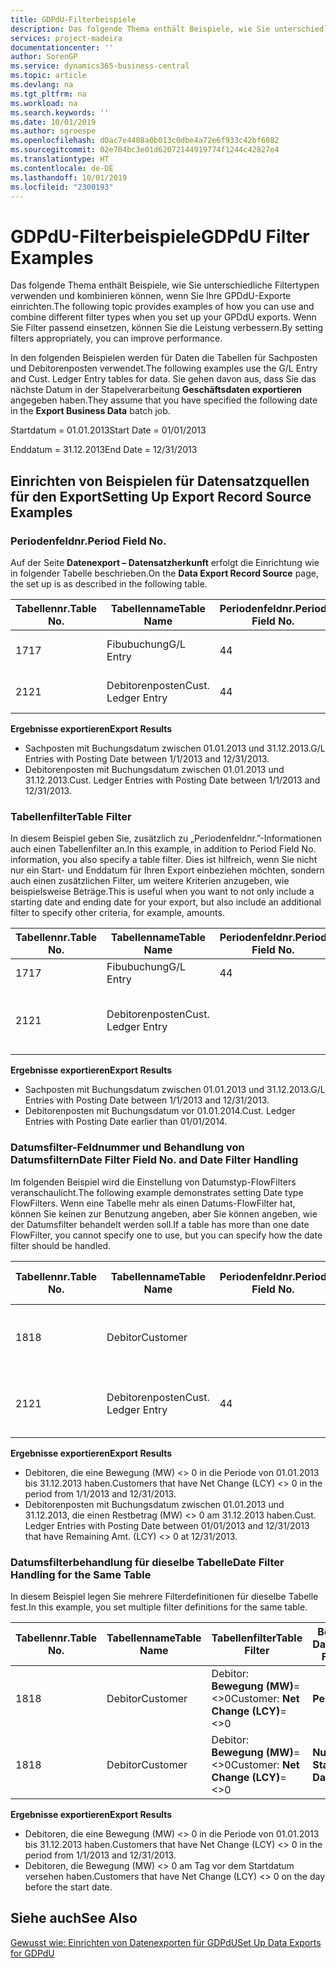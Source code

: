 ```yaml
---
title: GDPdU-Filterbeispiele
description: Das folgende Thema enthält Beispiele, wie Sie unterschiedliche Filtertypen verwenden und kombinieren können, wenn Sie Ihre GPDdU-Exporte einrichten. Wenn Sie Filter passend einsetzen, können Sie die Leistung verbessern.
services: project-madeira
documentationcenter: ''
author: SorenGP
ms.service: dynamics365-business-central
ms.topic: article
ms.devlang: na
ms.tgt_pltfrm: na
ms.workload: na
ms.search.keywords: ''
ms.date: 10/01/2019
ms.author: sgroespe
ms.openlocfilehash: d0ac7e4408a0b013c0dbe4a72e6f933c42bf6082
ms.sourcegitcommit: 02e704bc3e01d62072144919774f1244c42827e4
ms.translationtype: HT
ms.contentlocale: de-DE
ms.lasthandoff: 10/01/2019
ms.locfileid: "2300193"
---
```

# <a name="gdpdu-filter-examples"></a><span data-ttu-id="63933-104">GDPdU-Filterbeispiele</span><span class="sxs-lookup"><span data-stu-id="63933-104">GDPdU Filter Examples</span></span>
<span data-ttu-id="63933-105">Das folgende Thema enthält Beispiele, wie Sie unterschiedliche Filtertypen verwenden und kombinieren können, wenn Sie Ihre GPDdU-Exporte einrichten.</span><span class="sxs-lookup"><span data-stu-id="63933-105">The following topic provides examples of how you can use and combine different filter types when you set up your GPDdU exports.</span></span> <span data-ttu-id="63933-106">Wenn Sie Filter passend einsetzen, können Sie die Leistung verbessern.</span><span class="sxs-lookup"><span data-stu-id="63933-106">By setting filters appropriately, you can improve performance.</span></span>  

<span data-ttu-id="63933-107">In den folgenden Beispielen werden für Daten die Tabellen für Sachposten und Debitorenposten verwendet.</span><span class="sxs-lookup"><span data-stu-id="63933-107">The following examples use the G/L Entry and Cust. Ledger Entry tables for data.</span></span> <span data-ttu-id="63933-108">Sie gehen davon aus, dass Sie das nächste Datum in der Stapelverarbeitung **Geschäftsdaten exportieren** angegeben haben.</span><span class="sxs-lookup"><span data-stu-id="63933-108">They assume that you have specified the following date in the **Export Business Data** batch job.</span></span>  

<span data-ttu-id="63933-109">Startdatum = 01.01.2013</span><span class="sxs-lookup"><span data-stu-id="63933-109">Start Date = 01/01/2013</span></span>  

<span data-ttu-id="63933-110">Enddatum = 31.12.2013</span><span class="sxs-lookup"><span data-stu-id="63933-110">End Date = 12/31/2013</span></span>  

## <a name="setting-up-export-record-source-examples"></a><span data-ttu-id="63933-111">Einrichten von Beispielen für Datensatzquellen für den Export</span><span class="sxs-lookup"><span data-stu-id="63933-111">Setting Up Export Record Source Examples</span></span>  

### <a name="period-field-no"></a><span data-ttu-id="63933-112">Periodenfeldnr.</span><span class="sxs-lookup"><span data-stu-id="63933-112">Period Field No.</span></span>  
<span data-ttu-id="63933-113">Auf der Seite **Datenexport – Datensatzherkunft** erfolgt die Einrichtung wie in folgender Tabelle beschrieben.</span><span class="sxs-lookup"><span data-stu-id="63933-113">On the **Data Export Record Source** page, the set up is as described in the following table.</span></span>  

|<span data-ttu-id="63933-114">Tabellennr.</span><span class="sxs-lookup"><span data-stu-id="63933-114">Table No.</span></span>|<span data-ttu-id="63933-115">Tabellenname</span><span class="sxs-lookup"><span data-stu-id="63933-115">Table Name</span></span>|<span data-ttu-id="63933-116">Periodenfeldnr.</span><span class="sxs-lookup"><span data-stu-id="63933-116">Period Field No.</span></span>|<span data-ttu-id="63933-117">Periodenfeldname</span><span class="sxs-lookup"><span data-stu-id="63933-117">Period Field Name</span></span>|<span data-ttu-id="63933-118">Tabellenfilter</span><span class="sxs-lookup"><span data-stu-id="63933-118">Table Filter</span></span>|  
|---------------|----------------|----------------------|-----------------------|------------------|  
|<span data-ttu-id="63933-119">17</span><span class="sxs-lookup"><span data-stu-id="63933-119">17</span></span>|<span data-ttu-id="63933-120">Fibubuchung</span><span class="sxs-lookup"><span data-stu-id="63933-120">G/L Entry</span></span>|<span data-ttu-id="63933-121">4</span><span class="sxs-lookup"><span data-stu-id="63933-121">4</span></span>|<span data-ttu-id="63933-122">Buchungsdatum</span><span class="sxs-lookup"><span data-stu-id="63933-122">Posting Date</span></span>|<span data-ttu-id="63933-123">Kein Filter festgelegt.</span><span class="sxs-lookup"><span data-stu-id="63933-123">No filter set.</span></span>|  
|<span data-ttu-id="63933-124">21</span><span class="sxs-lookup"><span data-stu-id="63933-124">21</span></span>|<span data-ttu-id="63933-125">Debitorenposten</span><span class="sxs-lookup"><span data-stu-id="63933-125">Cust. Ledger Entry</span></span>|<span data-ttu-id="63933-126">4</span><span class="sxs-lookup"><span data-stu-id="63933-126">4</span></span>|<span data-ttu-id="63933-127">Buchungsdatum</span><span class="sxs-lookup"><span data-stu-id="63933-127">Posting Date</span></span>|<span data-ttu-id="63933-128">Kein Filter festgelegt.</span><span class="sxs-lookup"><span data-stu-id="63933-128">No filter set.</span></span>|  

<span data-ttu-id="63933-129">**Ergebnisse exportieren**</span><span class="sxs-lookup"><span data-stu-id="63933-129">**Export Results**</span></span>  

- <span data-ttu-id="63933-130">Sachposten mit Buchungsdatum zwischen 01.01.2013 und 31.12.2013.</span><span class="sxs-lookup"><span data-stu-id="63933-130">G/L Entries with Posting Date between 1/1/2013 and 12/31/2013.</span></span>  
- <span data-ttu-id="63933-131">Debitorenposten mit Buchungsdatum zwischen 01.01.2013 und 31.12.2013.</span><span class="sxs-lookup"><span data-stu-id="63933-131">Cust. Ledger Entries with Posting Date between 1/1/2013 and 12/31/2013.</span></span>  

### <a name="table-filter"></a><span data-ttu-id="63933-132">Tabellenfilter</span><span class="sxs-lookup"><span data-stu-id="63933-132">Table Filter</span></span>  
<span data-ttu-id="63933-133">In diesem Beispiel geben Sie, zusätzlich zu „Periodenfeldnr.”-Informationen auch einen Tabellenfilter an.</span><span class="sxs-lookup"><span data-stu-id="63933-133">In this example, in addition to Period Field No. information, you also specify a table filter.</span></span> <span data-ttu-id="63933-134">Dies ist hilfreich, wenn Sie nicht nur ein Start- und Enddatum für Ihren Export einbeziehen möchten, sondern auch einen zusätzlichen Filter, um weitere Kriterien anzugeben, wie beispielsweise Beträge.</span><span class="sxs-lookup"><span data-stu-id="63933-134">This is useful when you want to not only include a starting date and ending date for your export, but also include an additional filter to specify other criteria, for example, amounts.</span></span>  

|<span data-ttu-id="63933-135">Tabellennr.</span><span class="sxs-lookup"><span data-stu-id="63933-135">Table No.</span></span>|<span data-ttu-id="63933-136">Tabellenname</span><span class="sxs-lookup"><span data-stu-id="63933-136">Table Name</span></span>|<span data-ttu-id="63933-137">Periodenfeldnr.</span><span class="sxs-lookup"><span data-stu-id="63933-137">Period Field No.</span></span>|<span data-ttu-id="63933-138">Periodenfeldname</span><span class="sxs-lookup"><span data-stu-id="63933-138">Period Field Name</span></span>|<span data-ttu-id="63933-139">Tabellenfilter</span><span class="sxs-lookup"><span data-stu-id="63933-139">Table Filter</span></span>|  
|---------------|----------------|----------------------|-----------------------|------------------|  
|<span data-ttu-id="63933-140">17</span><span class="sxs-lookup"><span data-stu-id="63933-140">17</span></span>|<span data-ttu-id="63933-141">Fibubuchung</span><span class="sxs-lookup"><span data-stu-id="63933-141">G/L Entry</span></span>|<span data-ttu-id="63933-142">4</span><span class="sxs-lookup"><span data-stu-id="63933-142">4</span></span>|<span data-ttu-id="63933-143">Buchungsdatum</span><span class="sxs-lookup"><span data-stu-id="63933-143">Posting Date</span></span>||  
|<span data-ttu-id="63933-144">21</span><span class="sxs-lookup"><span data-stu-id="63933-144">21</span></span>|<span data-ttu-id="63933-145">Debitorenposten</span><span class="sxs-lookup"><span data-stu-id="63933-145">Cust. Ledger Entry</span></span>|||<span data-ttu-id="63933-146">Debitorenposten: **Buchungsdatum=..31-12-13**</span><span class="sxs-lookup"><span data-stu-id="63933-146">Cust. Ledger Entry: **Posting Date=..31-12-13**</span></span>|  

<span data-ttu-id="63933-147">**Ergebnisse exportieren**</span><span class="sxs-lookup"><span data-stu-id="63933-147">**Export Results**</span></span>  

- <span data-ttu-id="63933-148">Sachposten mit Buchungsdatum zwischen 01.01.2013 und 31.12.2013.</span><span class="sxs-lookup"><span data-stu-id="63933-148">G/L Entries with Posting Date between 1/1/2013 and 12/31/2013.</span></span>  
- <span data-ttu-id="63933-149">Debitorenposten mit Buchungsdatum vor 01.01.2014.</span><span class="sxs-lookup"><span data-stu-id="63933-149">Cust. Ledger Entries with Posting Date earlier than 01/01/2014.</span></span>  

### <a name="date-filter-field-no-and-date-filter-handling"></a><span data-ttu-id="63933-150">Datumsfilter-Feldnummer und Behandlung von Datumsfiltern</span><span class="sxs-lookup"><span data-stu-id="63933-150">Date Filter Field No. and Date Filter Handling</span></span>  
<span data-ttu-id="63933-151">Im folgenden Beispiel wird die Einstellung von Datumstyp-FlowFilters veranschaulicht.</span><span class="sxs-lookup"><span data-stu-id="63933-151">The following example demonstrates setting Date type FlowFilters.</span></span> <span data-ttu-id="63933-152">Wenn eine Tabelle mehr als einen Datums-FlowFilter hat, können Sie keinen zur Benutzung angeben, aber Sie können angeben, wie der Datumsfilter behandelt werden soll.</span><span class="sxs-lookup"><span data-stu-id="63933-152">If a table has more than one date FlowFilter, you cannot specify one to use, but you can specify how the date filter should be handled.</span></span>  

|<span data-ttu-id="63933-153">Tabellennr.</span><span class="sxs-lookup"><span data-stu-id="63933-153">Table No.</span></span>|<span data-ttu-id="63933-154">Tabellenname</span><span class="sxs-lookup"><span data-stu-id="63933-154">Table Name</span></span>|<span data-ttu-id="63933-155">Periodenfeldnr.</span><span class="sxs-lookup"><span data-stu-id="63933-155">Period Field No.</span></span>|<span data-ttu-id="63933-156">Periodenfeldname</span><span class="sxs-lookup"><span data-stu-id="63933-156">Period Field Name</span></span>|<span data-ttu-id="63933-157">Tabellenfilter</span><span class="sxs-lookup"><span data-stu-id="63933-157">Table Filter</span></span>|<span data-ttu-id="63933-158">Behandlung von Datumsfiltern</span><span class="sxs-lookup"><span data-stu-id="63933-158">Date Filter Handling</span></span>|  
|---------------|----------------|----------------------|-----------------------|------------------|--------------------------|  
|<span data-ttu-id="63933-159">18</span><span class="sxs-lookup"><span data-stu-id="63933-159">18</span></span>|<span data-ttu-id="63933-160">Debitor</span><span class="sxs-lookup"><span data-stu-id="63933-160">Customer</span></span>|||<span data-ttu-id="63933-161">Debitor: **Bewegung (MW)**=<>0</span><span class="sxs-lookup"><span data-stu-id="63933-161">Customer: **Net Change (LCY)**=<>0</span></span>|<span data-ttu-id="63933-162">**Periode**</span><span class="sxs-lookup"><span data-stu-id="63933-162">**Period**</span></span>|  
|<span data-ttu-id="63933-163">21</span><span class="sxs-lookup"><span data-stu-id="63933-163">21</span></span>|<span data-ttu-id="63933-164">Debitorenposten</span><span class="sxs-lookup"><span data-stu-id="63933-164">Cust. Ledger Entry</span></span>|<span data-ttu-id="63933-165">4</span><span class="sxs-lookup"><span data-stu-id="63933-165">4</span></span>|<span data-ttu-id="63933-166">Buchungsdatum</span><span class="sxs-lookup"><span data-stu-id="63933-166">Posting Date</span></span>|<span data-ttu-id="63933-167">Debitorenposten: **Restbetrag (MW)**=<>0</span><span class="sxs-lookup"><span data-stu-id="63933-167">Cust. Ledger Entry: **Remaining Amt. (LCY)**=<>0</span></span>|<span data-ttu-id="63933-168">**Nur Enddatum**</span><span class="sxs-lookup"><span data-stu-id="63933-168">**End Date Only**</span></span>|  

<span data-ttu-id="63933-169">**Ergebnisse exportieren**</span><span class="sxs-lookup"><span data-stu-id="63933-169">**Export Results**</span></span>  

- <span data-ttu-id="63933-170">Debitoren, die eine Bewegung (MW) <> 0 in die Periode von 01.01.2013 bis 31.12.2013 haben.</span><span class="sxs-lookup"><span data-stu-id="63933-170">Customers that have Net Change (LCY) <> 0 in the period from 1/1/2013 and 12/31/2013.</span></span>  
- <span data-ttu-id="63933-171">Debitorenposten mit Buchungsdatum zwischen 01.01.2013 und 31.12.2013, die einen Restbetrag (MW) <> 0 am 31.12.2013 haben.</span><span class="sxs-lookup"><span data-stu-id="63933-171">Cust. Ledger Entries with Posting Date between 01/01/2013 and 12/31/2013 that have Remaining Amt. (LCY) <> 0 at 12/31/2013.</span></span>  

### <a name="date-filter-handling-for-the-same-table"></a><span data-ttu-id="63933-172">Datumsfilterbehandlung für dieselbe Tabelle</span><span class="sxs-lookup"><span data-stu-id="63933-172">Date Filter Handling for the Same Table</span></span>  
<span data-ttu-id="63933-173">In diesem Beispiel legen Sie mehrere Filterdefinitionen für dieselbe Tabelle fest.</span><span class="sxs-lookup"><span data-stu-id="63933-173">In this example, you set multiple filter definitions for the same table.</span></span>  

|<span data-ttu-id="63933-174">Tabellennr.</span><span class="sxs-lookup"><span data-stu-id="63933-174">Table No.</span></span>|<span data-ttu-id="63933-175">Tabellenname</span><span class="sxs-lookup"><span data-stu-id="63933-175">Table Name</span></span>|<span data-ttu-id="63933-176">Tabellenfilter</span><span class="sxs-lookup"><span data-stu-id="63933-176">Table Filter</span></span>|<span data-ttu-id="63933-177">Behandlung von Datumsfiltern</span><span class="sxs-lookup"><span data-stu-id="63933-177">Date Filter Handling</span></span>|  
|---------------|----------------|------------------|--------------------------|  
|<span data-ttu-id="63933-178">18</span><span class="sxs-lookup"><span data-stu-id="63933-178">18</span></span>|<span data-ttu-id="63933-179">Debitor</span><span class="sxs-lookup"><span data-stu-id="63933-179">Customer</span></span>|<span data-ttu-id="63933-180">Debitor: **Bewegung (MW)**=<>0</span><span class="sxs-lookup"><span data-stu-id="63933-180">Customer: **Net Change (LCY)**=<>0</span></span>|<span data-ttu-id="63933-181">**Periode**</span><span class="sxs-lookup"><span data-stu-id="63933-181">**Period**</span></span>|  
|<span data-ttu-id="63933-182">18</span><span class="sxs-lookup"><span data-stu-id="63933-182">18</span></span>|<span data-ttu-id="63933-183">Debitor</span><span class="sxs-lookup"><span data-stu-id="63933-183">Customer</span></span>|<span data-ttu-id="63933-184">Debitor: **Bewegung (MW)**=<>0</span><span class="sxs-lookup"><span data-stu-id="63933-184">Customer: **Net Change (LCY)**=<>0</span></span>|<span data-ttu-id="63933-185">**Nur Startdatum**</span><span class="sxs-lookup"><span data-stu-id="63933-185">**Start Date Only**</span></span>|  

<span data-ttu-id="63933-186">**Ergebnisse exportieren**</span><span class="sxs-lookup"><span data-stu-id="63933-186">**Export Results**</span></span>  

- <span data-ttu-id="63933-187">Debitoren, die eine Bewegung (MW) <> 0 in die Periode von 01.01.2013 bis 31.12.2013 haben.</span><span class="sxs-lookup"><span data-stu-id="63933-187">Customers that have Net Change (LCY) <> 0 in the period from 1/1/2013 and 12/31/2013.</span></span>  
- <span data-ttu-id="63933-188">Debitoren, die Bewegung (MW) <> 0 am Tag vor dem Startdatum versehen haben.</span><span class="sxs-lookup"><span data-stu-id="63933-188">Customers that have Net Change (LCY) <> 0 on the day before the start date.</span></span>  

## <a name="see-also"></a><span data-ttu-id="63933-189">Siehe auch</span><span class="sxs-lookup"><span data-stu-id="63933-189">See Also</span></span>  
 [<span data-ttu-id="63933-190">Gewusst wie: Einrichten von Datenexporten für GDPdU</span><span class="sxs-lookup"><span data-stu-id="63933-190">Set Up Data Exports for GDPdU</span></span>](how-to-set-up-data-exports-for-gdpdu.md)
